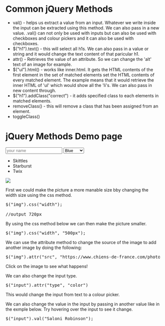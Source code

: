 <!DOCTYPE html>
<html>
<head>
	<title>Methods</title>
	<script type="text/javascript" src="https://code.jquery.com/jquery-3.3.1.min.js"></script>
	<script type="text/javascript" src="methods.js"></script>
	<script>
	$(function(){
	$("img").css("width", "500px");
	$("img").click(function() {
		$("img").attr("src", "https://www.chiens-de-france.com/photo/chiens/2017_05/chiens-Bulldog-Anglais-e5a99c4a-dc3a-0504-2db2-ced912e78074_min.jpg");
		$("img").css({
				height: "500px",
				width: "400px",
			});
	});
	$("input").hover(function() {
	$("input").val("Hi, I'm Saloni");
});
});		
	</script>
	<style type="text/css">
		.correct {
			color: green;
		}
		.wrong {
			color: red;
			background-color: pink;
		}
		.done {
			color: grey;
			text-decoration: line-through;
		}
	</style>

</head>
<body>


<h1>Common jQuery Methods</h1>
<ul>
	<li>val() - helps us extract a value from an input. Whatever we write inside the input can be extracted using this method. We can also pass in a new value. .val() can not only be used with inputs but can also be used with checkboxes and colour pickers and it can also be used with checkboxes.</li>
	<li>$("h1").text() - this will select all h1s. We can also pass in a value or string and it would change the text content of that paricular h1.</li>
	<li>attr() - Retrieves the value of an attribute. So we can change the 'alt' text of an image for example.</li>
	<li>$("ul").html() - works like inner.html. It gets the HTML contents of the first element in the set of matched elements set the HTML contents of every matched element. The example means that it would retrieve the inner HTML of 'ul' which would show all the 'li's. We can also pass in new content through.</li>
	<li>$("h1").addClass("correct") - it adds specified class to each elements in matched elements.</li>
	<li>removeClass() - this will remove a class that has been assigned from an element.</li>
	<li>toggleClass()</li>
</ul>


<h1>jQuery Methods Demo page</h1>

<input type="text" placeholder="your name">

<select>
	<option>Blue</option>
	<option>Orange</option>
	<option>Green</option>
	<option>Yellow</option>
</select>

<ul>
	<li>Skittles</li>
	<li>Starburst</li>
	<li>Twix</li>
</ul>

<img src="https://www.radionz.co.nz/assets/news/138232/eight_col_93218761_l.jpg?1516140434">

<p>First we could make the picture a more manable size bby changing the width size using the css method.</p>

<pre>
$("img").css("width");

//output 720px
</pre>

<p>By using the css method below we can then make the picture smaller.</p>

<pre>
$("img").css("width", "500px");
</pre>

<p>We can use the attribute method to change the source of the image to add another image by doing the following:</p>

<pre>
$("img").attr("src", "https://www.chiens-de-france.com/photo/chiens/2017_05/chiens-Bulldog-Anglais-e5a99c4a-dc3a-0504-2db2-ced912e78074_min.jpg");
</pre>
<p>Click on the image to see what happens!</p>

<p>We can also change the input type.</p>

<pre>
$("input").attr("type", "color")	
</pre>

<p>This would change the input from text to a colour picker.</p>

<p>We can also change the value in the input by passing in another value like in the exmple below. Try hovering over the input to see it change.</p>

<pre>
$("input").val("Saloni Robinson");
</pre>
</body>
</html>
